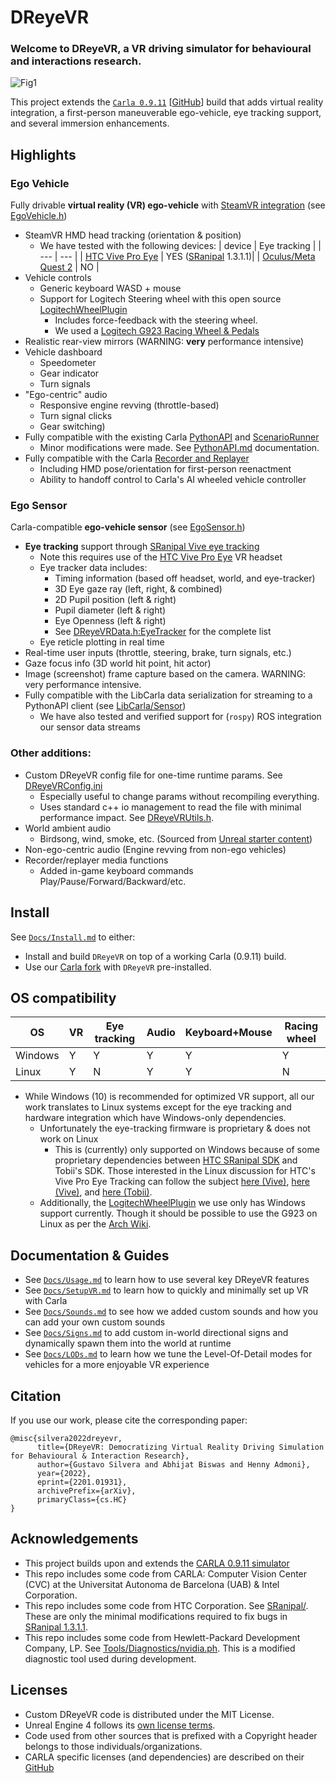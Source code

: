 # DReyeVR
### Welcome to DReyeVR, a VR driving simulator for behavioural and interactions research.

![Fig1](Docs/Figures/demo.gif)
<!-- Welcome to the DReyeVR wiki! -->

This project extends the [`Carla 0.9.11`](https://carla.org/2020/12/22/release-0.9.11/) [[GitHub](https://github.com/carla-simulator/carla/tree/0.9.11)] build that adds virtual reality integration, a first-person maneuverable ego-vehicle, eye tracking support, and several immersion enhancements.

## Highlights
### Ego Vehicle
Fully drivable **virtual reality (VR) ego-vehicle** with [SteamVR integration](https://github.com/ValveSoftware/steamvr_unreal_plugin/tree/4.23) (see [EgoVehicle.h](DReyeVR/EgoVehicle.h))
- SteamVR HMD head tracking (orientation & position)
  - We have tested with the following devices:
    | device | Eye tracking |
    | --- | --- |
    | [HTC Vive Pro Eye](https://business.vive.com/us/product/vive-pro-eye-office/) | YES ([SRanipal](https://developer-express.vive.com/resources/vive-sense/eye-and-facial-tracking-sdk/) 1.3.1.1)|
    | [Oculus/Meta Quest 2](https://www.oculus.com/quest-2/) | NO |
- Vehicle controls 
  - Generic keyboard WASD + mouse
  - Support for Logitech Steering wheel with this open source [LogitechWheelPlugin](https://github.com/drb1992/LogitechWheelPlugin) 
    - Includes force-feedback with the steering wheel.
    - We used a [Logitech G923 Racing Wheel & Pedals](https://www.logitechg.com/en-us/products/driving/driving-force-racing-wheel.html)
- Realistic rear-view mirrors (WARNING: **very** performance intensive)
- Vehicle dashboard
  - Speedometer
  - Gear indicator
  - Turn signals
- "Ego-centric" audio 
  - Responsive engine revving (throttle-based)
  - Turn signal clicks
  - Gear switching) 
- Fully compatible with the existing Carla [PythonAPI](https://carla.readthedocs.io/en/0.9.11/python_api/) and [ScenarioRunner](https://github.com/carla-simulator/scenario_runner/tree/v0.9.11)
  - Minor modifications were made. See [PythonAPI.md](Docs/PythonAPI.md) documentation.
- Fully compatible with the Carla [Recorder and Replayer](https://carla.readthedocs.io/en/0.9.11/adv_recorder/) 
  - Including HMD pose/orientation for first-person reenactment
  - Ability to handoff control to Carla's AI wheeled vehicle controller
### Ego Sensor
Carla-compatible **ego-vehicle sensor** (see [EgoSensor.h](DReyeVR/EgoSensor.h))
- **Eye tracking** support through [SRanipal Vive eye tracking](https://developer.vive.com/resources/vive-sense/sdk/vive-eye-and-facial-tracking-sdk/)
  - Note this requires use of the [HTC Vive Pro Eye](https://enterprise.vive.com/us/product/vive-pro-eye-office/) VR headset
  - Eye tracker data includes:
    - Timing information (based off headset, world, and eye-tracker)
    - 3D Eye gaze ray (left, right, & combined)
    - 2D Pupil position (left & right)
    - Pupil diameter (left & right)
    - Eye Openness (left & right)
    - See [DReyeVRData.h:EyeTracker](Carla/Sensor/DReyeVRData.h) for the complete list
  - Eye reticle plotting in real time
- Real-time user inputs (throttle, steering, brake, turn signals, etc.)
- Gaze focus info (3D world hit point, hit actor)
- Image (screenshot) frame capture based on the camera. WARNING: very performance intensive.
- Fully compatible with the LibCarla data serialization for streaming to a PythonAPI client (see [LibCarla/Sensor](LibCarla/Sensor))
  - We have also tested and verified support for (`rospy`) ROS integration our sensor data streams

### Other additions:
- Custom DReyeVR config file for one-time runtime params. See [DReyeVRConfig.ini](Configs/DReyeVRConfig.ini)
  - Especially useful to change params without recompiling everything.
  - Uses standard c++ io management to read the file with minimal performance impact. See [DReyeVRUtils.h](DReyeVR/DReyeVRUtils.h).
- World ambient audio
  - Birdsong, wind, smoke, etc. (Sourced from [Unreal starter content](https://docs.unrealengine.com/4.27/en-US/Basics/Projects/Browser/Packs/))
- Non-ego-centric audio (Engine revving from non-ego vehicles)
- Recorder/replayer media functions
  - Added in-game keyboard commands Play/Pause/Forward/Backward/etc.

## Install
See [`Docs/Install.md`](Docs/Install.md) to either:
- Install and build `DReyeVR` on top of a working Carla (0.9.11) build. 
- Use our [Carla fork](https://github.com/HARPLab/carla/tree/DReyeVR-0.9.11) with `DReyeVR` pre-installed.

## OS compatibility
| OS | VR | Eye tracking | Audio | Keyboard+Mouse | Racing wheel |
| --- | --- | --- | --- | --- | --- |
| Windows | Y | Y | Y | Y | Y |
| Linux | Y | N | Y | Y | N |
- While Windows (10) is recommended for optimized VR support, all our work translates to Linux systems except for the eye tracking and hardware integration which have Windows-only dependencies.
  - Unfortunately the eye-tracking firmware is proprietary & does not work on Linux
    - This is (currently) only supported on Windows because of some proprietary dependencies between [HTC SRanipal SDK](https://developer.vive.com/resources/knowledgebase/vive-sranipal-sdk/) and Tobii's SDK. Those interested in the Linux discussion for HTC's Vive Pro Eye Tracking can follow the subject [here (Vive)](https://forum.vive.com/topic/6994-eye-tracking-in-linux/), [here (Vive)](https://forum.vive.com/topic/7012-vive-pro-eye-on-ubuntu-16-or-18/), and [here (Tobii)](https://developer.tobii.com/community/forums/topic/vive-pro-eye-with-stream-engine/).
  - Additionally, the [LogitechWheelPlugin](https://github.com/drb1992/LogitechWheelPlugin) we use only has Windows support currently. Though it should be possible to use the G923 on Linux as per the [Arch Wiki](https://wiki.archlinux.org/title/Logitech_Racing_Wheel).

## Documentation & Guides
- See [`Docs/Usage.md`](Docs/Usage.md) to learn how to use several key DReyeVR features
- See [`Docs/SetupVR.md`](Docs/SetupVR.md) to learn how to quickly and minimally set up VR with Carla
- See [`Docs/Sounds.md`](Docs/Sounds.md) to see how we added custom sounds and how you can add your own custom sounds
- See [`Docs/Signs.md`](Docs/Signs.md) to add custom in-world directional signs and dynamically spawn them into the world at runtime
- See [`Docs/LODs.md`](Docs/LODs.md) to learn how we tune the Level-Of-Detail modes for vehicles for a more enjoyable VR experience

## Citation
If you use our work, please cite the corresponding paper:
```
@misc{silvera2022dreyevr,
      title={DReyeVR: Democratizing Virtual Reality Driving Simulation for Behavioural & Interaction Research}, 
      author={Gustavo Silvera and Abhijat Biswas and Henny Admoni},
      year={2022},
      eprint={2201.01931},
      archivePrefix={arXiv},
      primaryClass={cs.HC}
}
```

## Acknowledgements

- This project builds upon and extends the [CARLA 0.9.11 simulator](https://carla.org/)
- This repo includes some code from CARLA: Computer Vision Center (CVC) at the Universitat Autonoma de Barcelona (UAB) & Intel Corporation.
- This repo includes some code from HTC Corporation. See [SRanipal/](SRanipal). These are only the minimal modifications required to fix bugs in [SRanipal 1.3.1.1](https://developer-express.vive.com/resources/vive-sense/eye-and-facial-tracking-sdk/).
- This repo includes some code from Hewlett-Packard Development Company, LP. See [Tools/Diagnostics/nvidia.ph](Tools/Diagnostics/nvidia.ph). This is a modified diagnostic tool used during development. 

## Licenses
- Custom DReyeVR code is distributed under the MIT License.
- Unreal Engine 4 follows its [own license terms](https://www.unrealengine.com/en-US/faq).
- Code used from other sources that is prefixed with a Copyright header belongs to those individuals/organizations. 
- CARLA specific licenses (and dependencies) are described on their [GitHub](https://github.com/carla-simulator/carla#licenses)